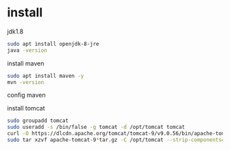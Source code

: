 # install

jdk1.8

```sh
sudo apt install openjdk-8-jre
java -version
```

install maven

```sh
sudo apt install maven -y
mvn -version
```

config maven


install tomcat

```sh
sudo groupadd tomcat
sudo useradd -s /bin/false -g tomcat -d /opt/tomcat tomcat
curl -O https://dlcdn.apache.org/tomcat/tomcat-9/v9.0.56/bin/apache-tomcat-9.0.56.tar.gz
sudo tar xzvf apache-tomcat-9*tar.gz -C /opt/tomcat --strip-components=1

```
